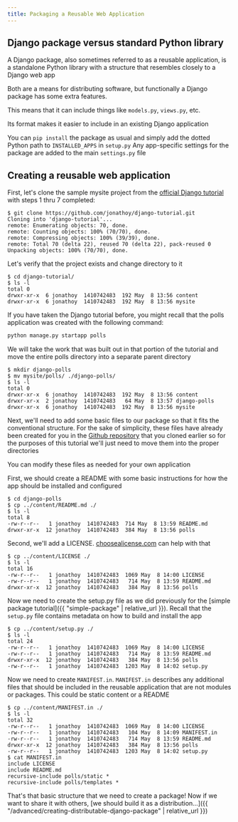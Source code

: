 ```yaml
---
title: Packaging a Reusable Web Application
---
```


## Django package versus standard Python library

A Django package, also sometimes referred to as a reusable application, is a standalone Python library with a structure that resembles closely to a Django web app

Both are a means for distributing software, but functionally a Django package has some extra features.

This means that it can include things like `models.py`, `views.py`, etc.

Its format makes it easier to include in an existing Django application

You can `pip install` the package as usual and simply add the dotted Python path to `INSTALLED_APPS` in `setup.py`
Any app-specific settings for the package are added to the main `settings.py` file

## Creating a reusable web application

First, let's clone the sample mysite project from the [official Django tutorial](https://docs.djangoproject.com/en/2.2/intro/reusable-apps/) with steps 1 thru 7 completed:

```terminal
$ git clone https://github.com/jonathoy/django-tutorial.git
Cloning into 'django-tutorial'...
remote: Enumerating objects: 70, done.
remote: Counting objects: 100% (70/70), done.
remote: Compressing objects: 100% (39/39), done.
remote: Total 70 (delta 22), reused 70 (delta 22), pack-reused 0
Unpacking objects: 100% (70/70), done.
```

Let's verify that the project exists and change directory to it

```terminal
$ cd django-tutorial/
$ ls -l
total 0
drwxr-xr-x  6 jonathoy  1410742483  192 May  8 13:56 content
drwxr-xr-x  6 jonathoy  1410742483  192 May  8 13:56 mysite
```

If you have taken the Django tutorial before, you might recall that the polls application was created with the following command:

```python
python manage.py startapp polls
```

We will take the work that was built out in that portion of the tutorial and move the entire polls directory into a separate parent directory

```terminal
$ mkdir django-polls
$ mv mysite/polls/ ./django-polls/
$ ls -l
total 0
drwxr-xr-x  6 jonathoy  1410742483  192 May  8 13:56 content
drwxr-xr-x  2 jonathoy  1410742483   64 May  8 13:57 django-polls
drwxr-xr-x  6 jonathoy  1410742483  192 May  8 13:56 mysite
```

Next, we'll need to add some basic files to our package so that it fits the conventional structure. For the sake of simplicity, these files have already been created for you in the [Github repository](https://github.com/jonathoy/django-tutorial.git) that you cloned earlier so for the purposes of this tutorial we'll just need to move them into the proper directories

You can modify these files as needed for your own application

First, we should create a README with some basic instructions for how the app should be installed and configured

```terminal
$ cd django-polls
$ cp ../content/README.md ./
$ ls -l
total 8
-rw-r--r--   1 jonathoy  1410742483  714 May  8 13:59 README.md
drwxr-xr-x  12 jonathoy  1410742483  384 May  8 13:56 polls
```

Second, we'll add a LICENSE. [choosealicense.com](https://choosealicense.com/) can help with that

```terminal
$ cp ../content/LICENSE ./
$ ls -l
total 16
-rw-r--r--   1 jonathoy  1410742483  1069 May  8 14:00 LICENSE
-rw-r--r--   1 jonathoy  1410742483   714 May  8 13:59 README.md
drwxr-xr-x  12 jonathoy  1410742483   384 May  8 13:56 polls
```

Now we need to create the setup.py file as we did previously for the [simple package tutorial]({{ "simple-package" | relative_url }}). Recall that the `setup.py` file contains metadata on how to build and install the app

```terminal
$ cp ../content/setup.py ./
$ ls -l
total 24
-rw-r--r--   1 jonathoy  1410742483  1069 May  8 14:00 LICENSE
-rw-r--r--   1 jonathoy  1410742483   714 May  8 13:59 README.md
drwxr-xr-x  12 jonathoy  1410742483   384 May  8 13:56 polls
-rw-r--r--   1 jonathoy  1410742483  1203 May  8 14:02 setup.py
```

Now we need to create `MANIFEST.in`. `MANIFEST.in` describes any additional files that should be included in the reusable application that are not modules or packages. This could be static content or a README

```terminal
$ cp ../content/MANIFEST.in ./
$ ls -l
total 32
-rw-r--r--   1 jonathoy  1410742483  1069 May  8 14:00 LICENSE
-rw-r--r--   1 jonathoy  1410742483   104 May  8 14:09 MANIFEST.in
-rw-r--r--   1 jonathoy  1410742483   714 May  8 13:59 README.md
drwxr-xr-x  12 jonathoy  1410742483   384 May  8 13:56 polls
-rw-r--r--   1 jonathoy  1410742483  1203 May  8 14:02 setup.py
$ cat MANIFEST.in
include LICENSE
include README.md
recursive-include polls/static *
recursive-include polls/templates *
```

That's that basic structure that we need to create a package! Now if we want to share it with others, [we should build it as a distribution...]({{ "/advanced/creating-distributable-django-package" | relative_url }})
